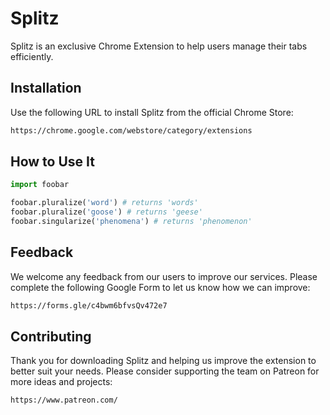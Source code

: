 # Splitz

Splitz is an exclusive Chrome Extension to help users manage their tabs efficiently.

## Installation

Use the following URL to install Splitz from the official Chrome Store:

```bash
https://chrome.google.com/webstore/category/extensions
```

## How to Use It

```python
import foobar

foobar.pluralize('word') # returns 'words'
foobar.pluralize('goose') # returns 'geese'
foobar.singularize('phenomena') # returns 'phenomenon'
```

## Feedback
We welcome any feedback from our users to improve our services. Please complete the following Google Form to let us know how we can improve:

```bash
https://forms.gle/c4bwm6bfvsQv472e7
```

## Contributing
Thank you for downloading Splitz and helping us improve the extension to better suit your needs. Please consider supporting the team on Patreon for more ideas and projects:

```bash
https://www.patreon.com/
```
